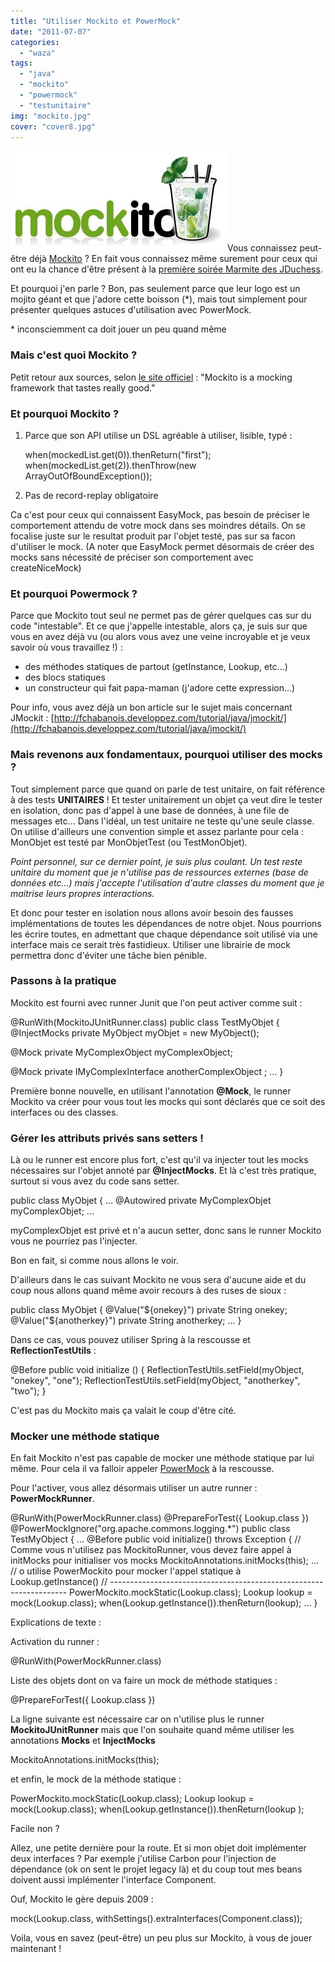 ```yaml
---
title: "Utiliser Mockito et PowerMock"
date: "2011-07-07"
categories: 
  - "waza"
tags: 
  - "java"
  - "mockito"
  - "powermock"
  - "testunitaire"
img: "mockito.jpg"
cover: "cover8.jpg"
---
```


[![](/images/mockito.jpg "mockito")](http://eventuallycoding.com/wp-content/uploads/2011/07/mockito.jpg)Vous connaissez peut-être déjà [Mockito](http://mockito.org/) ? En fait vous connaissez même surement pour ceux qui ont eu la chance d'être présent à la [première soirée Marmite des JDuchess](http://jduchess.org/duchess-france/blog/marmite-soiree-crumble-pour-la-premiere-edition/).

Et pourquoi j'en parle ? Bon, pas seulement parce que leur logo est un mojito géant et que j'adore cette boisson (\*), mais tout simplement pour présenter quelques astuces d'utilisation avec PowerMock.

\* inconsciemment ca doit jouer un peu quand même

### Mais c'est quoi Mockito ?

Petit retour aux sources, selon [le site officiel](http://mockito.org/) : "Mockito is a mocking framework that tastes really good."

### Et pourquoi Mockito ?

1. Parce que son API utilise un DSL agréable à utiliser, lisible, typé :
    
    when(mockedList.get(0)).thenReturn("first");
    when(mockedList.get(2)).thenThrow(new ArrayOutOfBoundException());
    
2. Pas de record-replay obligatoire

Ca c'est pour ceux qui connaissent EasyMock, pas besoin de préciser le comportement attendu de votre mock dans ses moindres détails. On se focalise juste sur le resultat produit par l'objet testé, pas sur sa facon d'utiliser le mock. (A noter que EasyMock permet désormais de créer des mocks sans nécessité de préciser son comportement avec createNiceMock)

### Et pourquoi Powermock ?

Parce que Mockito tout seul ne permet pas de gérer quelques cas sur du code "intestable". Et ce que j'appelle intestable, alors ça, je suis sur que vous en avez déjà vu (ou alors vous avez une veine incroyable et je veux savoir où vous travaillez !) :

- des méthodes statiques de partout (getInstance, Lookup, etc...)
- des blocs statiques
- un constructeur qui fait papa-maman (j'adore cette expression...)

Pour info, vous avez déjà un bon article sur le sujet mais concernant JMockit : [http://fchabanois.developpez.com/tutorial/java/jmockit/](http://fchabanois.developpez.com/tutorial/java/jmockit/)

### Mais revenons aux fondamentaux, pourquoi utiliser des mocks ?

Tout simplement parce que quand on parle de test unitaire, on fait référence à des tests **UNITAIRES** ! Et tester unitairement un objet ça veut dire le tester en isolation, donc pas d'appel à une base de données, à une file de messages etc... Dans l'idéal, un test unitaire ne teste qu'une seule classe. On utilise d'ailleurs une convention simple et assez parlante pour cela : MonObjet est testé par MonObjetTest (ou TestMonObjet).

_Point personnel, sur ce dernier point, je suis plus coulant. Un test reste unitaire du moment que je n'utilise pas de ressources externes (base de données etc...) mais j'accepte l'utilisation d'autre classes du moment que je maitrise leurs propres interactions._

Et donc pour tester en isolation nous allons avoir besoin des fausses implémentations de toutes les dépendances de notre objet. Nous pourrions les écrire toutes, en admettant que chaque dépendance soit utilisé via une interface mais ce serait très fastidieux. Utiliser une librairie de mock permettra donc d'éviter une tâche bien pénible.

### Passons à la pratique

Mockito est fourni avec runner Junit que l'on peut activer comme suit :

@RunWith(MockitoJUnitRunner.class)
public class TestMyObjet
{
@InjectMocks
private MyObject myObjet = new MyObject();

@Mock
private MyComplexObject myComplexObject;

@Mock
private IMyComplexInterface anotherComplexObject ;
...
}

Première bonne nouvelle, en utilisant l'annotation **@Mock**, le runner Mockito va créer pour vous tout les mocks qui sont déclarés que ce soit des interfaces ou des classes.

### Gérer les attributs privés sans setters !

Là ou le runner est encore plus fort, c'est qu'il va injecter tout les mocks nécessaires sur l'objet annoté par **@InjectMocks**. Et là c'est très pratique, surtout si vous avez du code sans setter.

public class MyObjet
{
...
@Autowired
private MyComplexObjet myComplexObjet;
...

myComplexObjet est privé et n'a aucun setter, donc sans le runner Mockito vous ne pourriez pas l'injecter.

Bon en fait, si comme nous allons le voir.

D'ailleurs dans le cas suivant Mockito ne vous sera d'aucune aide et du coup nous allons quand même avoir recours à des ruses de sioux :

public class MyObjet
{
@Value("${onekey}")
private String onekey;
@Value("${anotherkey}")
private String anotherkey;
...
}

Dans ce cas, vous pouvez utiliser Spring à la rescousse et **ReflectionTestUtils** :

@Before
public void initialize ()
{
ReflectionTestUtils.setField(myObject, "onekey", "one");
ReflectionTestUtils.setField(myObject, "anotherkey", "two");
}

C'est pas du Mockito mais ça valait le coup d'être cité.

### Mocker une méthode statique

En fait Mockito n'est pas capable de mocker une méthode statique par lui même. Pour cela il va falloir appeler [PowerMock](http://code.google.com/p/powermock/) à la rescousse.

Pour l'activer, vous allez désormais utiliser un autre runner : **PowerMockRunner**.

@RunWith(PowerMockRunner.class)
@PrepareForTest({ Lookup.class })
@PowerMockIgnore("org.apache.commons.logging.\*")
public class TestMyObject
{
...
@Before
public void initialize() throws Exception
{
// Comme vous n'utilisez pas MockitoRunner, vous devez faire appel à initMocks pour initialiser vos mocks
MockitoAnnotations.initMocks(this);
...
// o utilise PowerMockito pour mocker l'appel statique à Lookup.getInstance()
// -------------------------------------------------------------------
PowerMockito.mockStatic(Lookup.class);
Lookup lookup = mock(Lookup.class);
when(Lookup.getInstance()).thenReturn(lookup);
...
}

Explications de texte :

Activation du runner :

@RunWith(PowerMockRunner.class)

Liste des objets dont on va faire un mock de méthode statiques :

@PrepareForTest({ Lookup.class })

La ligne suivante est nécessaire car on n'utilise plus le runner **MockitoJUnitRunner** mais que l'on souhaite quand même utiliser les annotations **Mocks** et **InjectMocks**

MockitoAnnotations.initMocks(this);

et enfin, le mock de la méthode statique :

PowerMockito.mockStatic(Lookup.class);
Lookup lookup = mock(Lookup.class);
when(Lookup.getInstance()).thenReturn(lookup );

Facile non ?

Allez, une petite dernière pour la route. Et si mon objet doit implémenter deux interfaces ? Par exemple j'utilise Carbon pour l'injection de dépendance (ok on sent le projet legacy là) et du coup tout mes beans doivent aussi implémenter l'interface Component.

Ouf, Mockito le gère depuis 2009 :

mock(Lookup.class, withSettings().extraInterfaces(Component.class));

Voila, vous en savez (peut-être) un peu plus sur Mockito, à vous de jouer maintenant !
